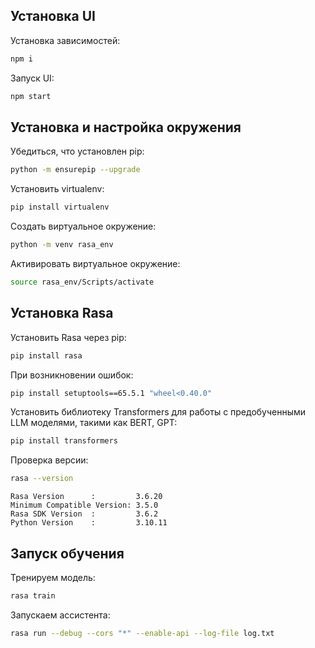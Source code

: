 ## Установка UI

Установка зависимостей:

```bash
npm i
```

Запуск UI:

```bash
npm start
```

## Установка и настройка окружения

Убедиться, что установлен pip:

```bash
python -m ensurepip --upgrade
```

Установить virtualenv:

```bash
pip install virtualenv
```

Создать виртуальное окружение:

```bash
python -m venv rasa_env
```

Активировать виртуальное окружение:

```bash
source rasa_env/Scripts/activate
```

## Установка Rasa

Установить Rasa через pip:

```bash
pip install rasa
```

При возникновении ошибок:

```bash
pip install setuptools==65.5.1 "wheel<0.40.0"
```

Установить библиотеку Transformers для работы с предобученными LLM моделями, такими как BERT, GPT:

```bash
pip install transformers
```

Проверка версии:

```bash
rasa --version
```

```
Rasa Version      :         3.6.20
Minimum Compatible Version: 3.5.0
Rasa SDK Version  :         3.6.2
Python Version    :         3.10.11
```

## Запуск обучения

Тренируем модель:

```bash
rasa train
```

Запускаем ассистента:

```bash
rasa run --debug --cors "*" --enable-api --log-file log.txt
```
